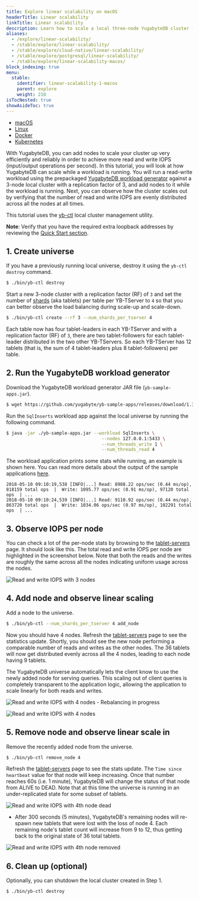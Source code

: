 ```yaml
---
title: Explore linear scalability on macOS
headerTitle: Linear scalability
linkTitle: Linear scalability
description: Learn how to scale a local three-node YugabyteDB cluster (on macOS) while a workload is running.
aliases:
  - /explore/linear-scalability/
  - /stable/explore/linear-scalability/
  - /stable/explore/cloud-native/linear-scalability/
  - /stable/explore/postgresql/linear-scalability/
  - /stable/explore/linear-scalability-macos/
block_indexing: true
menu:
  stable:
    identifier: linear-scalability-1-macos
    parent: explore
    weight: 210
isTocNested: true
showAsideToc: true
---
```


<ul class="nav nav-tabs-alt nav-tabs-yb">

  <li >
    <a href="/stable/explore/linear-scalability/macos" class="nav-link active">
      <i class="fab fa-apple" aria-hidden="true"></i>
      macOS
    </a>
  </li>

  <li >
    <a href="/stable/explore/linear-scalability/linux" class="nav-link">
      <i class="fab fa-linux" aria-hidden="true"></i>
      Linux
    </a>
  </li>

  <li >
    <a href="/stable/explore/linear-scalability/docker" class="nav-link">
      <i class="fab fa-docker" aria-hidden="true"></i>
      Docker
    </a>
  </li>

  <li >
    <a href="/stable/explore/linear-scalability-kubernetes" class="nav-link">
      <i class="fas fa-cubes" aria-hidden="true"></i>
      Kubernetes
    </a>
  </li>

</ul>

With YugabyteDB, you can add nodes to scale your cluster up very efficiently and reliably in order to achieve more read and write IOPS (input/output operations per second). In this tutorial, you will look at how YugabyteDB can scale while a workload is running. You will run a read-write workload using the prepackaged [YugabyteDB workload generator](https://github.com/yugabyte/yb-sample-apps) against a 3-node local cluster with a replication factor of 3, and add nodes to it while the workload is running. Next, you can observe how the cluster scales out by verifying that the number of read and write IOPS are evenly distributed across all the nodes at all times.

This tutorial uses the [yb-ctl](../../../admin/yb-ctl) local cluster management utility.

**Note**: Verify that you have the required extra loopback addresses by reviewing the [Quick Start section](../../../quick-start/install/macos/#configure).

## 1. Create universe

If you have a previously running local universe, destroy it using the `yb-ctl destroy` command.

```sh
$ ./bin/yb-ctl destroy
```

Start a new 3-node cluster with a replication factor (RF) of `3` and set the number of [shards](../../../architecture/concepts/docdb/sharding/) (aka tablets) per table per YB-TServer to `4` so that you can better observe the load balancing during scale-up and scale-down.

```sh
$ ./bin/yb-ctl create --rf 3 --num_shards_per_tserver 4
```

Each table now has four tablet-leaders in each YB-TServer and with a replication factor (RF) of `3`, there are two tablet-followers for each tablet-leader distributed in the two other YB-TServers. So each YB-TServer has 12 tablets (that is, the sum of 4 tablet-leaders plus 8 tablet-followers) per table.

## 2. Run the YugabyteDB workload generator

Download the YugabyteDB workload generator JAR file (`yb-sample-apps.jar`).

```sh
$ wget https://github.com/yugabyte/yb-sample-apps/releases/download/1.3.1/yb-sample-apps.jar?raw=true -O yb-sample-apps.jar
```

Run the `SqlInserts` workload app against the local universe by running the following command.

```sh
$ java -jar ./yb-sample-apps.jar --workload SqlInserts \
                                    --nodes 127.0.0.1:5433 \
                                    --num_threads_write 1 \
                                    --num_threads_read 4
```

The workload application prints some stats while running, an example is shown here. You can read more details about the output of the sample applications [here](https://github.com/yugabyte/yb-sample-apps).

```
2018-05-10 09:10:19,538 [INFO|...] Read: 8988.22 ops/sec (0.44 ms/op), 818159 total ops  |  Write: 1095.77 ops/sec (0.91 ms/op), 97120 total ops  | ... 
2018-05-10 09:10:24,539 [INFO|...] Read: 9110.92 ops/sec (0.44 ms/op), 863720 total ops  |  Write: 1034.06 ops/sec (0.97 ms/op), 102291 total ops  | ...
```

## 3. Observe IOPS per node

You can check a lot of the per-node stats by browsing to the <a href='http://127.0.0.1:7000/tablet-servers' target="_blank">tablet-servers</a> page. It should look like this. The total read and write IOPS per node are highlighted in the screenshot below. Note that both the reads and the writes are roughly the same across all the nodes indicating uniform usage across the nodes.

![Read and write IOPS with 3 nodes](/images/ce/linear-scalability-3-nodes.png)

## 4. Add node and observe linear scaling

Add a node to the universe.

```sh
$ ./bin/yb-ctl --num_shards_per_tserver 4 add_node
```

Now you should have 4 nodes. Refresh the <a href='http://127.0.0.1:7000/tablet-servers' target="_blank">tablet-servers</a> page to see the statistics update. Shortly, you should see the new node performing a comparable number of reads and writes as the other nodes. The 36 tablets will now get distributed evenly across all the 4 nodes, leading to each node having 9 tablets.

The YugabyteDB universe automatically lets the client know to use the newly added node for serving queries. This scaling out of client queries is completely transparent to the application logic, allowing the application to scale linearly for both reads and writes.

![Read and write IOPS with 4 nodes - Rebalancing in progress](/images/ce/linear-scalability-4-nodes.png)

![Read and write IOPS with 4 nodes](/images/ce/linear-scalability-4-nodes-balanced.png)

## 5. Remove node and observe linear scale in

Remove the recently added node from the universe.

```sh
$ ./bin/yb-ctl remove_node 4
```

Refresh the <a href='http://127.0.0.1:7000/tablet-servers' target="_blank">tablet-servers</a> page to see the stats update. The `Time since heartbeat` value for that node will keep increasing. Once that number reaches 60s (i.e. 1 minute), YugabyteDB will change the status of that node from ALIVE to DEAD. Note that at this time the universe is running in an under-replicated state for some subset of tablets.

![Read and write IOPS with 4th node dead](/images/ce/linear-scalability-4-nodes-dead.png)

- After 300 seconds (5 minutes), YugabyteDB's remaining nodes will re-spawn new tablets that were lost with the loss of node 4. Each remaining node's tablet count will increase from 9 to 12, thus getting back to the original state of 36 total tablets.

![Read and write IOPS with 4th node removed](/images/ce/linear-scalability-3-nodes-rebalanced.png)

## 6. Clean up (optional)

Optionally, you can shutdown the local cluster created in Step 1.

```sh
$ ./bin/yb-ctl destroy
```
